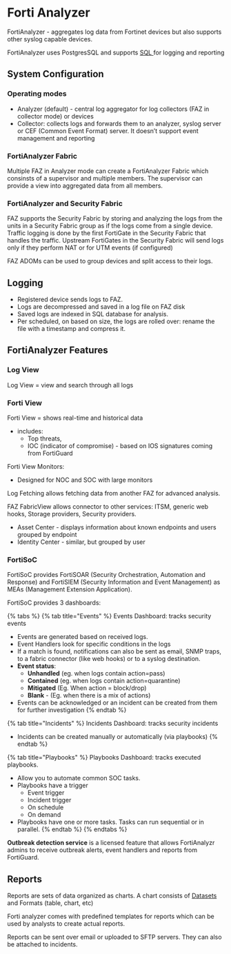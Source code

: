# Forti Analyzer

FortiAnalyzer - aggregates log data from Fortinet devices but also supports other syslog capable devices.

FortiAnalyzer uses PostgresSQL and supports [SQL ](datasets-and-sql.md)for logging and reporting

## System Configuration

### Operating modes

* Analyzer (default) - central log aggregator for log collectors (FAZ in collector mode) or devices
* Collector: collects logs and forwards them to an analyzer, syslog server or CEF (Common Event Format) server. It doesn’t support event management and reporting

### FortiAnalyzer Fabric

Multiple FAZ in Analyzer mode can create a FortiAnalyzer Fabric which consinsts of a supervisor and multiple members. The supervisor can provide a view into aggregated data from all members.

### FortiAnalyzer and Security Fabric

FAZ supports the Security Fabric by storing and analyzing the logs from the units in a Security Fabric group as if the logs come from a single device. Traffic logging is done by the first FortiGate in the Security Fabric that handles the traffic. Upstream FortiGates in the Security Fabric will send logs only if they perform NAT or for UTM events (if configured)

FAZ ADOMs can be used to group devices and split access to their logs.

## Logging

* Registered device sends logs to FAZ.
* Logs are decompressed and saved in a log file on FAZ disk
* Saved logs are indexed in SQL database for analysis.
* Per scheduled, on based on size, the logs are rolled over: rename the file with a timestamp and compress it.

## FortiAnalyzer Features

### Log View

Log View = view and search through all logs

### Forti View

Forti View = shows real-time and historical data

* includes:
  * Top threats,
  * IOC (indicator of compromise) - based on IOS signatures coming from FortiGuard

Forti View Monitors:

* Designed for NOC and SOC with large monitors

Log Fetching allows fetching data from another FAZ for advanced analysis.

FAZ FabricView allows connector to other services: ITSM, generic web hooks, Storage providers, Security providers.

* Asset Center - displays information about known endpoints and users grouped by endpoint
* Identity Center - similar, but grouped by user

### FortiSoC

FortiSoC provides FortiSOAR (Security Orchestration, Automation and Response) and FortiSIEM (Security Information and Event Management) as MEAs (Management Extension Application).

FortiSoC provides 3 dashboards:



{% tabs %}
{% tab title="Events" %}
Events Dashboard: tracks security events

* Events are generated based on received logs.
* Event Handlers look for specific conditions in the logs
* If a match is found, notifications can also be sent as email, SNMP traps, to a fabric connector (like web hooks) or to a syslog destination.
* **Event status**:
  * **Unhandled** (eg. when logs contain action=pass)
  * **Contained** (eg. when logs contain action=quarantine)
  * **Mitigated** (Eg. When action = block/drop)
  * **Blank** - (Eg. when there is a mix of actions)
* Events can be acknowledged or an incident can be created from them for further investigation
{% endtab %}

{% tab title="Incidents" %}
Incidents Dashboard: tracks security incidents

* Incidents can be created manually or automatically (via playbooks)
{% endtab %}

{% tab title="Playbooks" %}
Playbooks Dashboard: tracks executed playbooks.

* Allow you to automate common SOC tasks.
* Playbooks have a trigger
  * Event trigger
  * Incident trigger
  * On schedule
  * On demand
* Playbooks have one or more tasks. Tasks can run sequential or in parallel.
{% endtab %}
{% endtabs %}

**Outbreak detection service** is a licensed feature that allows FortiAnalyzr admins to receive outbreak alerts, event handlers and reports from FortiGuard.

## Reports

Reports are sets of data organized as charts. A chart consists of [Datasets ](datasets-and-sql.md)and Formats (table, chart, etc)

Forti analyzer comes with predefined templates for reports which can be used by analysts to create actual reports.

Reports can be sent over email or uploaded to SFTP servers. They can also be attached to incidents.
